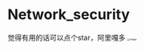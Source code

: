 ﻿# Network_security
觉得有用的话可以点个star，阿里嘎多
<img src="https://i0.hdslb.com/bfs/article/376862929f7943f317ecce536d1a36a9dc21d71d.jpg" alt="image" style="zoom:33%;" />
